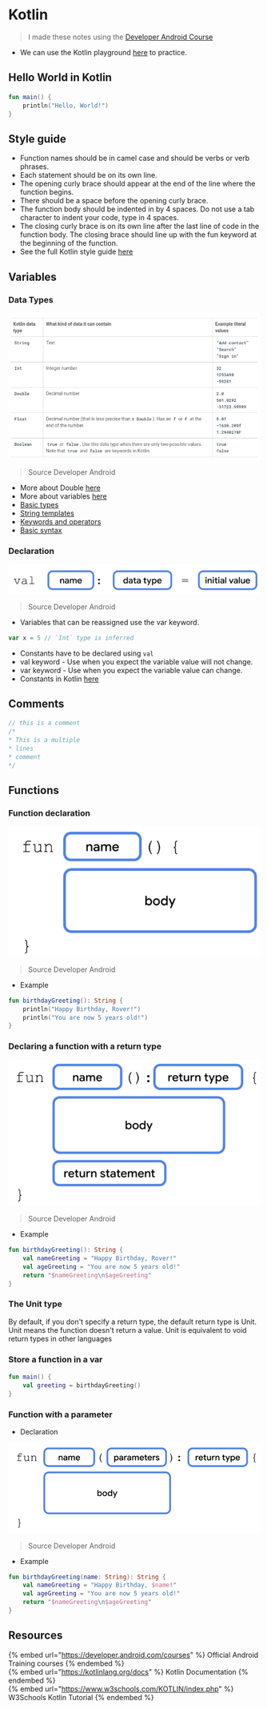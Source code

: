 # Kotlin

> I made these notes using the [Developer Android Course](https://developer.android.com/courses)

- We can use the Kotlin playground [here](https://developer.android.com/training/kotlinplayground) to practice.

## Hello World in Kotlin

```kotlin
fun main() {
    println("Hello, World!")
}
```

## Style guide

- Function names should be in camel case and should be verbs or verb phrases.
- Each statement should be on its own line.
- The opening curly brace should appear at the end of the line where the function begins.
- There should be a space before the opening curly brace.
- The function body should be indented in by 4 spaces. Do not use a tab character to indent your code, type in 4 spaces.
- The closing curly brace is on its own line after the last line of code in the function body. The closing brace should line up with the fun keyword at the beginning of the function.
- See the full Kotlin style guide [here](https://developer.android.com/kotlin/style-guide)

## Variables

### Data Types

![data types](../.res/2023-03-25-13-42-19.png)
> Source Developer Android

- More about Double [here](https://kotlinlang.org/docs/numbers.html#floating-point-types)
- More about variables [here](https://play.kotlinlang.org/byExample/01_introduction/03_Variables)
- [Basic types](https://kotlinlang.org/docs/basic-types.html)
- [String templates](https://kotlinlang.org/docs/basic-syntax.html#string-templates)
- [Keywords and operators](https://kotlinlang.org/docs/keyword-reference.html)
- [Basic syntax](https://kotlinlang.org/docs/basic-syntax.html)

### Declaration

![declaration](../.res/2023-03-25-13-45-03.png)
> Source Developer Android

- Variables that can be reassigned use the var keyword.

```kotlin
var x = 5 // `Int` type is inferred
```

- Constants have to be declared using `val`
- val keyword - Use when you expect the variable value will not change.
- var keyword - Use when you expect the variable value can change.
- Constants in Kotlin [here](https://developer.android.com/kotlin/style-guide#constant_names)

## Comments

```kotlin
// this is a comment
/* 
* This is a multiple
* lines
* comment
*/
```

## Functions

### Function declaration

![Declare function](../.res/2023-03-25-15-18-30.png)
> Source Developer Android

- Example

```kotlin
fun birthdayGreeting(): String {
    println("Happy Birthday, Rover!")
    println("You are now 5 years old!")
}
```

### Declaring a function with a return type

![Declare fun with return](../.res/2023-03-25-15-25-47.png)
> Source Developer Android

- Example

```kotlin
fun birthdayGreeting(): String {
    val nameGreeting = "Happy Birthday, Rover!"
    val ageGreeting = "You are now 5 years old!"
    return "$nameGreeting\n$ageGreeting"
}
```

### The Unit type

By default, if you don't specify a return type, the default return type is Unit. Unit means the function doesn't return a value. Unit is equivalent to void return types in other languages

### Store a function in a var

```kotlin
fun main() {
    val greeting = birthdayGreeting()
}
```

### Function with a parameter

- Declaration

![declare a function with a parameter](../.res/2023-03-25-15-42-52.png)
> Source Developer Android

- Example

```kotlin
fun birthdayGreeting(name: String): String {
    val nameGreeting = "Happy Birthday, $name!"
    val ageGreeting = "You are now 5 years old!"
    return "$nameGreeting\n$ageGreeting"
}
```

## Resources

{% embed url="https://developer.android.com/courses" %} Official Android Training courses {% endembed %}  
{% embed url="https://kotlinlang.org/docs" %} Kotlin Documentation {% endembed %}  
{% embed url="https://www.w3schools.com/KOTLIN/index.php" %} W3Schools Kotlin Tutorial {% endembed %}  
